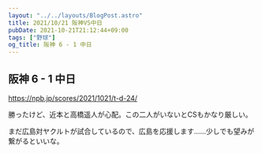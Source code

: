 ```yaml
---
layout: "../../layouts/BlogPost.astro"
title: 2021/10/21 阪神VS中日
pubDate: 2021-10-21T21:12:44+09:00
tags: ["野球"]
og_title: 阪神 6 - 1 中日
---
```


## 阪神 6 - 1 中日

https://npb.jp/scores/2021/1021/t-d-24/


勝ったけど、近本と高橋遥人が心配。この二人がいないとCSもかなり厳しい。

まだ広島対ヤクルトが試合しているので、広島を応援します……少しでも望みが繋がるといいな。